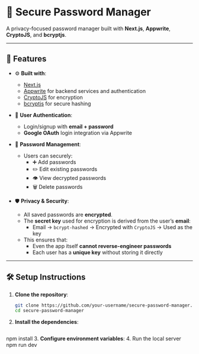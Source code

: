 # 🔐 Secure Password Manager

A privacy-focused password manager built with **Next.js**, **Appwrite**, **CryptoJS**, and **bcryptjs**.

---

## 🚀 Features

- ⚙️ **Built with**:  
  - [Next.js](https://nextjs.org/)
  - [Appwrite](https://appwrite.io/) for backend services and authentication
  - [CryptoJS](https://www.npmjs.com/package/crypto-js) for encryption
  - [bcryptjs](https://www.npmjs.com/package/bcryptjs) for secure hashing

- 🔐 **User Authentication**:
  - Login/signup with **email + password**
  - **Google OAuth** login integration via Appwrite

- 🧠 **Password Management**:
  - Users can securely:
    - ➕ Add passwords
    - ✏️ Edit existing passwords
    - 👁️ View decrypted passwords
    - 🗑️ Delete passwords

- 🛡️ **Privacy & Security**:
  - All saved passwords are **encrypted**.
  - The **secret key** used for encryption is derived from the user’s **email**:
    - Email → `bcrypt-hashed` → Encrypted with `CryptoJS` → Used as the key
  - This ensures that:
    - Even the app itself **cannot reverse-engineer passwords**
    - Each user has a **unique key** without storing it directly

---

## 🛠️ Setup Instructions

1. **Clone the repository**:
   ```bash
   git clone https://github.com/your-username/secure-password-manager.git
   cd secure-password-manager
2. **Install the dependencies**:
   ```bash
  npm install
3. **Configure environment variables**:
4. Run the local server
  npm run dev
